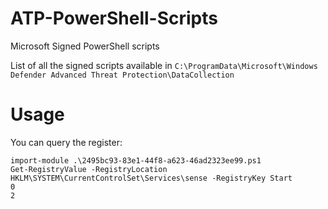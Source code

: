 # ATP-PowerShell-Scripts
Microsoft Signed PowerShell scripts

List of all the signed scripts available in `C:\ProgramData\Microsoft\Windows Defender Advanced Threat Protection\DataCollection`

# Usage

You can query the register:

```
import-module .\2495bc93-83e1-44f8-a623-46ad2323ee99.ps1
Get-RegistryValue -RegistryLocation HKLM\SYSTEM\CurrentControlSet\Services\sense -RegistryKey Start
0
2
```
